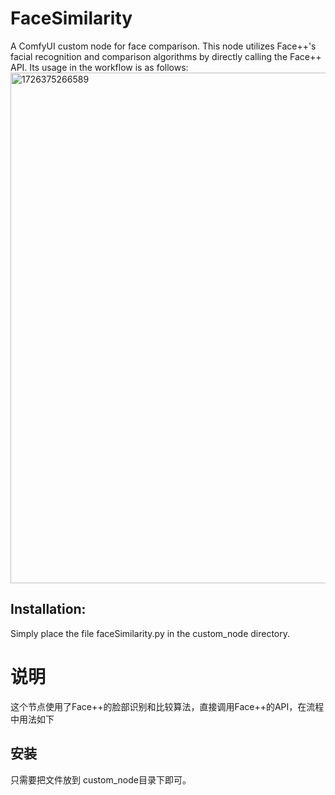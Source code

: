 # FaceSimilarity
A ComfyUI custom node for face comparison.
This node utilizes Face++'s facial recognition and comparison algorithms by directly calling the Face++ API. Its usage in the workflow is as follows:
<img width="817" alt="1726375266589" src="https://github.com/user-attachments/assets/7415864e-7c8e-4ce1-9426-3e6fc96c8616">

## Installation:
Simply place the file faceSimilarity.py in the custom_node directory.

# 说明
这个节点使用了Face++的脸部识别和比较算法，直接调用Face++的API，在流程中用法如下
## 安装
只需要把文件放到 custom_node目录下即可。
